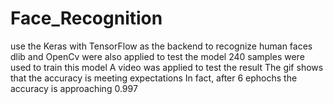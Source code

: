 # Face_Recognition
use the Keras with TensorFlow as the backend to recognize human faces 
dlib and OpenCv were also applied to test the model
240 samples were used to train this model
A video was applied to test the result
The gif shows that the accuracy is meeting expectations
In fact, after 6 ephochs the accuracy is approaching 0.997
